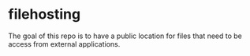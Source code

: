 # filehosting

The goal of this repo is to have a public location for files that need to be access from external applications.
